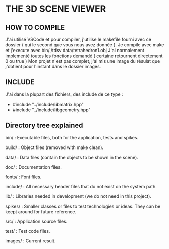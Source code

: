 # THE 3D SCENE VIEWER

## HOW TO COMPILE ##

J'ai utilisé VSCode et pour compiler, j'utilise le makefile fourni avec ce dossier ( qui le second que vous nous avez donnée ).
Je compile avec make et j'execute avec bin/./tdsv  data/tetrahedron1.obj
J'ai normalement implementé toutes les fonctions demandé ( certaine retournent directement 0 ou true )
Mon projet n'est pas complet, j'ai mis une image du résulat que j'obtient pour l'instant dans le dossier images.

## INCLUDE 

J'ai dans la plupart des fichiers, des include de ce type : 
* #include "../include/libmatrix.hpp" 
* #include "../include/libgeometry.hpp"
## Directory tree explained

bin/
: Executable files, both for the application, tests and spikes.

build/
: Object files (removed with make clean).

data/
: Data files (contain the objects to be shown in the scene).

doc/
: Documentation files.

fonts/
: Font files.

include/
: All necessary header files that do not exist on the system path.

lib/
: Libraries needed in development (we do not need in this project).

spikes/
: Smaller classes or files to test technologies or ideas. They can be keept around for future reference.

src/
: Application source files.

test/
: Test code files.

images/
: Current result.

 
